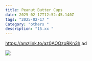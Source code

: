 ```yaml
---
title: Peanut Butter Cups
date: 2025-02-17T12:52:45.140Z
tags: "2025-02-17 "
Category: "others "
description: "15.xx "
---
```

https://amzlink.to/az0AOQzoRKn3h  ad  

<!--StartFragment-->

![](https://m.media-amazon.com/images/I/71Xbql762mL._SL1500_.jpg)

<!--EndFragment-->